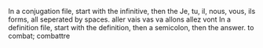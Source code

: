 In a conjugation file, start with the infinitive, then the Je, tu, il, nous, vous, ils forms, all seperated by spaces.
aller vais vas va allons allez vont
In a definition file, start with the definition, then a semicolon, then the answer.
to combat; combattre